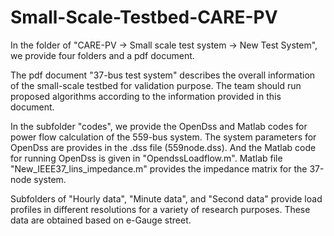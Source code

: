 # Small-Scale-Testbed-CARE-PV
In the folder of "CARE-PV -> Small scale test system -> New Test System", we provide four folders and a pdf document. 

The pdf document "37-bus test system" describes the overall information of the small-scale testbed for validation purpose. The team should run proposed algorithms according to the information provided in this document.

In the subfolder "codes", we provide the OpenDss and Matlab codes for power flow calculation of the 559-bus system. The system parameters for OpenDss are provides in the .dss file (559node.dss). And the Matlab code for running OpenDss is given in "OpendssLoadflow.m". Matlab file "New_IEEE37_lins_impedance.m" provides the impedance matrix for the 37-node system. 

Subfolders of "Hourly data", "Minute data", and "Second data" provide load profiles in different resolutions for a variety of research purposes. These data are obtained based on e-Gauge street.
